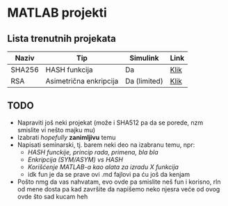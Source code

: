 # MATLAB projekti
## Lista trenutnih projekata
| Naziv | Tip | Simulink | Link
| -- | -- | -- | -- |
| SHA256 | HASH funkcija | Da | [Klik](https://github.com/icedemon72/matlab_projects/blob/main/SHA256/SHA256.m) |
| RSA | Asimetrična enkripcija | Da (limited) | [Klik](https://github.com/icedemon72/matlab_projects/blob/main/RSA/RSA.m) |

## TODO
- Napraviti još neki projekat (može i SHA512 pa da se porede, nzm smislite vi nešto majku mu)
- Izabrati *hopefully* **zanimljivu**  temu
- Napisati seminarski, tj. barem neki deo na izabranu temu, npr:
  - *HASH funckije, princip rada, primena, bla bla*
  - *Enkripcija (SYM/ASYM) vs HASH*
  - *Korišćenje MATLAB-a kao alata za izradu X funkcija*
  - idk fun je da se prave ovi .md fajlovi pa ću još da kenjam
- Pošto nmg da vas nahvatam, evo ovde pa smislite neš fun i korisno, rln od mene dosta pa kad završite da napišemo neko njesra veće od ovog ovde što sad kucam heh
